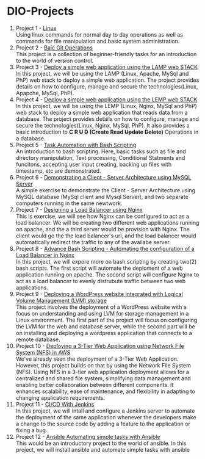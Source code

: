 # DIO-Projects

1. Project 1 - [Linux](https://github.com/iamYole/DIO-Projects/tree/main/Project%201%20-%20Linux%20Commands)  
   Using linux commands for normal day to day operations as well as commands for file manipulation and basic system administration.
2. Project 2 - [Baic Git Operations](https://github.com/iamYole/DIO-Projects/tree/main/Project%202%20-%20Basic%20Git%20Operations)  
   This project is a collection of beginner-friendly tasks for an introduction to the world of version control.
3. Project 3 - [Deploy a simple web application using the LAMP web STACK ](<https://github.com/iamYole/DIO-Projects/tree/main/Project%203%20-%20LAMP(Linux%2C%20Apache%2C%20MySql%2C%20Php)%20STACK>)
   In this project, we will be using the LAMP (Linux, Apache, MySql and PhP) web stack to deploy a simple web application. The project provides details on how to configure, manage and secure the technologies(Linux, Apapche, MySql, PhP).
4. Project 4 - [Deploy a simple web application using the LEMP web STACK](<https://github.com/iamYole/DIO-Projects/tree/main/Project%204%20-%20LEMP%20(Linux%2C%20Nginx%2C%20MySql%2C%20PhP)%20Stack>)  
   In this project, we will be using the LEMP (Linux, Nginx, MySql and PhP) web stack to deploy a simple web application that reads data from a database. The project provides details on how to configure, manage and secure the technologies(Linux, Nginx, MySql, PhP). It also provides a basic introduction to **C R ~~U~~ ~~D~~ (Create Read ~~Update~~ ~~Delete~~)** Operations in a database.
5. Project 5 - [Task Automation with Bash Scripting](https://github.com/iamYole/DIO-Projects/tree/main/Project%205%20-%20Task%20Automation%20with%20Bash%20Scripts)  
   An introduction to bash scripting. Here, basic tasks such as file and directory manipulation, Text processing, Conditional Statments and funcitons, accepting user input creating, backing up files with timestamp, etc are demonstrated.
6. Project 6 - [Demonstrating a Client - Server Architecture using MySQL Server](https://github.com/iamYole/DIO-Projects/tree/main/Project%206%20-%20Demonstrating%20a%20Client%20-%20Server%20Architecture%20using%20MySQL%20Server)  
   A simple exercise to demonstrate the Client - Server Architecture using MySQL database (MySql client and Mysql Server), and two separate computers running in the same newtwork.
7. Project 7 - [Designing a Load Balancer using Nginx](https://github.com/iamYole/DIO-Projects/tree/main/Project%207%20-%20Designing%20a%20Load%20Balancer%20using%20Nginx%20)  
   This is exercise, we will see how Nginx can be configured to act as a load balancer. We will be creating two different web applications running on apache, and the a third server would be provision with Nginx. The client would go the the load balancer's url, and the load balancer would automatically redirect the traffic to any of the availabe server.
8. Project 8 - [Advance Bash Scripting - Automating the configuration of a Load Balancer in Nginx](https://github.com/iamYole/DIO-Projects/tree/main/Project%208%20-%20Bash%20Scripting%20-%20Automating%20a%20LoadBalncer%20Configuration)  
   In this project, we will expore more on bash scripting by creating two(2) bash scripts. The first script will automate the deploment of a web application running on apache. The second script will configure Nginx to act as a load balancer to evenly distrubute traffic between two web applications.
9. Project 9 - [Deploying a WordPress website integrated with Logical Volume Management (LVM) storage](<https://github.com/iamYole/DIO-Projects/tree/main/Project%209%20-%20Deploying%20a%20WordPress%20website%20integrated%20with%20Logical%20Volume%20Management%20(LVM)%20storage>)  
   This project involves the deployment of a WordPress website with a focus on understanding and using LVM for storage management in a Linux environment. The first part of the project will focus on configuring the LVM for the web and database server, while the second part will be on installing and deploying a wordpress application that connects to a remote database.
10. Project 10 - [Deploying a 3-Tier Web Application using Network File System (NFS) in AWS](https://github.com/iamYole/DIO-Projects/tree/main/Project%2010%20-%203%20Tier%20Web%20Application%20using%20NFS%20Storage)  
    We've already seen the deployment of a 3-Tier Web Application. However, this project builds on that by using the Network File System (NFS). Using NFS in a 3-tier web application deployment allows for a centralized and shared file system, simplifying data management and enabling better collaboration between different components. It enhances scalability, ease of maintenance, and flexibility in adapting to changing application requirements.
11. Project 11 - [CI/CD With Jenkins]()  
    In this project, we will intall and configure a Jenkins server to automate the deployment of the same application whenever the developers make a change to the source code by adding a feature to the application or fixing a bug.
12. Project 12 - [Ansible Automating simple tasks with Ansible]()  
    This would be an introductory project to the world of ansible. In this project, we will install ansible and automate simple tasks with ansible

